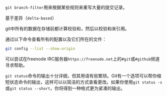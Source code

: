 `git branch-filter`用来根据某些规则来重写大量的提交记录。

基于差异（`delta-based`）

git中所有的数据在存储前都计算校验和，然后以校验和来引用。

通过以下命令查看所有的配置以及它们所在的文件：

```sh
git config --list --show-origin
```

可以尝试在freenode IRC服务器`https://freenode.net`上的`#git`或`#github`频道寻求帮助。

`git status`命令的输出十分详细，但其用语有些繁琐。Git有一个选项可以帮你缩短状态命令的输出，这样可以以简洁的方式查看更改。如果你使用`git status -s`或`git status --short`，你将得到一种格式更为紧凑的输出。
